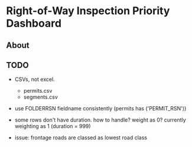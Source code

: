 # Right-of-Way Inspection Priority Dashboard

## About

## TODO

- CSVs, not excel. 
    - permits.csv
    - segments.csv

- use FOLDERRSN fieldname consistently (permits has ('PERMIT_RSN'))

- some rows don't have duration. how to handle? weight as 0? currently weighting as 1 (duration = 999)

- issue: frontage roads are classed as lowest road class
